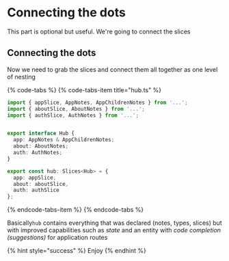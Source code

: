 # Connecting the dots

This part is optional but useful. We're going to connect the slices

## Connecting the dots

Now we need to grab the slices and connect them all together as one level of nesting

{% code-tabs %}
{% code-tabs-item title="hub.ts" %}
```typescript
import { appSlice, AppNotes, AppChildrenNotes } from '...';
import { aboutSlice, AboutNotes } from '...';
import { authSlice, AuthNotes } from '...';


export interface Hub {
  app: AppNotes & AppChildrenNotes;
  about: AboutNotes;
  auth: AuthNotes;
}

export const hub: Slices<Hub> = {
  app: appSlice,
  about: aboutSlice,
  auth: authSlice
};
```
{% endcode-tabs-item %}
{% endcode-tabs %}

Basically `hub` contains everything that was declared \(notes, types, slices\) but with improved capabilities such as _state_ and an entity with _code completion \(suggestions\)_ for application routes

{% hint style="success" %}
Enjoy 
{% endhint %}

